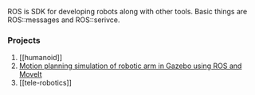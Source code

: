 ROS is SDK for developing robots along with other tools. Basic things are ROS::messages and ROS::serivce.

### Projects
1. [[humanoid]]
2. [Motion planning simulation of robotic arm in Gazebo using ROS and MoveIt](https://github.com/ajaygunalan/robotic_arm)
3. [[tele-robotics]]

